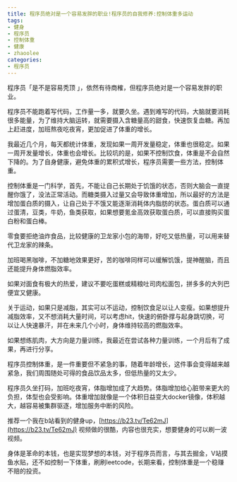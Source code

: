 ```yaml
---
title: 程序员绝对是一个容易发胖的职业!程序员的自我修养:控制体重多运动
tags: 
- 健身
- 程序员
- 控制体重
- 健康
- zhaoolee
categories:
- 程序员
---
```


程序员「是不是容易秃顶 」，依然有待商榷，但程序员绝对是一个容易发胖的职业。

程序员不能跑着写代码，工作量一多，就要久坐。遇到难写的代码，大脑就要消耗很多能量，为了维持大脑运转，就需要摄入含糖量高的甜食，快速恢复血糖。再加上赶进度，加班熬夜吃夜宵，更加促进了体重的增长。

我最近几个月，每天都统计体重，发现如果一周开发量稳定，体重也很稳定。如果一周开发量增长，体重也会增长。比较坑的是，如果不控制饮食，体重是不会自然下降的。为了自身健康，避免体重的累积式增长，程序员需要一些方法，控制体重。


控制体重是一门科学，首先，不能让自己长期处于饥饿的状态，否则大脑会一直提醒你饿了，没法正常活动。而糖类摄入过量又会导致体重增加，所以最好的方法是增加蛋白质的摄入，让自己处于不饿又能逐渐消耗体内脂肪的状态。蛋白质可以通过蛋清，豆类，牛奶，鱼类获取，如果想要氪金高效获取蛋白质，可以直接购买蛋白粉和蛋白棒。

零食要拒绝油炸食品，比较健康的卫龙家小包的海带，好吃又低热量，可以用来替代卫龙家的辣条。

加班喝黑咖啡，不加糖地效果更好，苦的咖啡同样可以缓解饥饿，提神醒脑，而且还能提升身体燃脂效率。

如果对面食有极大的热爱，建议不要吃蛋糕或精粮吐司肉松面包，拼多多的大列巴便宜又健康。

关于运动，如果只是减脂，其实可以不运动，控制饮食足以让人变瘦。如果想提升减脂效率，又不想消耗大量时间，可以考虑hit，快速的俯卧撑与起身跳切换，可以让人快速暴汗，并在未来几个小时，身体维持较高的燃脂效率。

如果想练肌肉，大方向是力量训练，我最近在尝试各种力量训练，一个月后有了成果，再进行分享。

程序员控制体重，是一件重要但不紧急的事，随着年龄增长，这件事会变得越来越紧急，我们周围随处可得的食品饮品太多，但低热量的又太少。

程序员久坐打码，加班吃夜宵，体脂增加成了大趋势。体脂增加给心脏带来更大的负担，体型也会受影响。体重增加就像是一个体积日益变大docker镜像，体积越大，越容易被集群驱逐，增加服务中断的风险。

推荐一个我在b站看到的健身up，[https://b23.tv/Te62mJ](https://b23.tv/Te62mJ) 视频做的很酷，内容也很充实，想要健身的可以刷一波视频。

身体是革命的本钱，也是实现梦想的本钱，对于程序员而言，与其去掘金，V站摸鱼水贴，还不如控制一下体重，刷刷leetcode，长期来看，控制体重是一个稳赚不赔的投资。